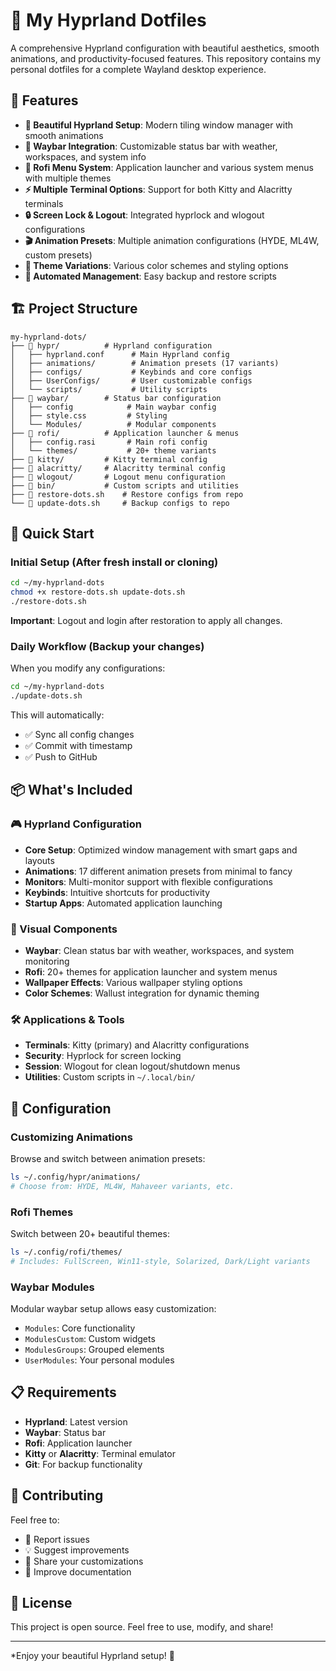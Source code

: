 # 🌟 My Hyprland Dotfiles

A comprehensive Hyprland configuration with beautiful aesthetics, smooth animations, and productivity-focused features. This repository contains my personal dotfiles for a complete Wayland desktop experience.

## 📸 Features

- **🎨 Beautiful Hyprland Setup**: Modern tiling window manager with smooth animations
- **🚀 Waybar Integration**: Customizable status bar with weather, workspaces, and system info
- **🎯 Rofi Menu System**: Application launcher and various system menus with multiple themes
- **⚡ Multiple Terminal Options**: Support for both Kitty and Alacritty terminals
- **🔒 Screen Lock & Logout**: Integrated hyprlock and wlogout configurations
- **🎬 Animation Presets**: Multiple animation configurations (HYDE, ML4W, custom presets)
- **🎨 Theme Variations**: Various color schemes and styling options
- **🔧 Automated Management**: Easy backup and restore scripts

## 🏗️ Project Structure

```
my-hyprland-dots/
├── 📁 hypr/          # Hyprland configuration
│   ├── hyprland.conf      # Main Hyprland config
│   ├── animations/        # Animation presets (17 variants)
│   ├── configs/           # Keybinds and core configs
│   ├── UserConfigs/       # User customizable configs
│   └── scripts/           # Utility scripts
├── 📁 waybar/        # Status bar configuration
│   ├── config            # Main waybar config
│   ├── style.css         # Styling
│   └── Modules/          # Modular components
├── 📁 rofi/          # Application launcher & menus
│   ├── config.rasi       # Main rofi config
│   └── themes/           # 20+ theme variants
├── 📁 kitty/         # Kitty terminal config
├── 📁 alacritty/     # Alacritty terminal config
├── 📁 wlogout/       # Logout menu configuration
├── 📁 bin/           # Custom scripts and utilities
├── 🔧 restore-dots.sh    # Restore configs from repo
└── 🔧 update-dots.sh     # Backup configs to repo
```

## 🚀 Quick Start

### Initial Setup (After fresh install or cloning)

```bash
cd ~/my-hyprland-dots
chmod +x restore-dots.sh update-dots.sh
./restore-dots.sh
```

**Important**: Logout and login after restoration to apply all changes.

### Daily Workflow (Backup your changes)

When you modify any configurations:

```bash
cd ~/my-hyprland-dots
./update-dots.sh
```

This will automatically:
- ✅ Sync all config changes
- ✅ Commit with timestamp
- ✅ Push to GitHub

## 📦 What's Included

### 🎮 Hyprland Configuration
- **Core Setup**: Optimized window management with smart gaps and layouts
- **Animations**: 17 different animation presets from minimal to fancy
- **Monitors**: Multi-monitor support with flexible configurations
- **Keybinds**: Intuitive shortcuts for productivity
- **Startup Apps**: Automated application launching

### 🎨 Visual Components
- **Waybar**: Clean status bar with weather, workspaces, and system monitoring
- **Rofi**: 20+ themes for application launcher and system menus
- **Wallpaper Effects**: Various wallpaper styling options
- **Color Schemes**: Wallust integration for dynamic theming

### 🛠️ Applications & Tools
- **Terminals**: Kitty (primary) and Alacritty configurations
- **Security**: Hyprlock for screen locking
- **Session**: Wlogout for clean logout/shutdown menus
- **Utilities**: Custom scripts in `~/.local/bin/`

## 🔧 Configuration

### Customizing Animations
Browse and switch between animation presets:
```bash
ls ~/.config/hypr/animations/
# Choose from: HYDE, ML4W, Mahaveer variants, etc.
```

### Rofi Themes
Switch between 20+ beautiful themes:
```bash
ls ~/.config/rofi/themes/
# Includes: FullScreen, Win11-style, Solarized, Dark/Light variants
```

### Waybar Modules
Modular waybar setup allows easy customization:
- `Modules`: Core functionality
- `ModulesCustom`: Custom widgets
- `ModulesGroups`: Grouped elements
- `UserModules`: Your personal modules

## 📋 Requirements

- **Hyprland**: Latest version
- **Waybar**: Status bar
- **Rofi**: Application launcher
- **Kitty** or **Alacritty**: Terminal emulator
- **Git**: For backup functionality

## 🤝 Contributing

Feel free to:
- 🐛 Report issues
- 💡 Suggest improvements
- 🎨 Share your customizations
- 📖 Improve documentation

## 📄 License

This project is open source. Feel free to use, modify, and share!

---

*Enjoy your beautiful Hyprland setup! 🎉


